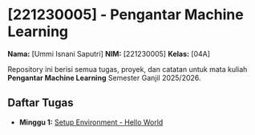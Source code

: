# [221230005] - Pengantar Machine Learning

**Nama:** [Ummi Isnani Saputri]
**NIM:** [221230005]
**Kelas:** [04A]

Repository ini berisi semua tugas, proyek, dan catatan untuk mata kuliah **Pengantar Machine Learning** Semester Ganjil 2025/2026.

## Daftar Tugas
- **Minggu 1:** [Setup Environment - Hello World](https://github.com/S4putri/221230005-Pengantar-ML/blob/main/Tugas_Minggu_1_Hello_World.ipynb)
